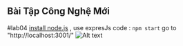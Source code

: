 ## Bài Tập Công Nghệ Mới
#lab04
 [install node.js](https://nodejs.org/en)
 , use expresJs 
code : `npm start` go to "http://localhost:3001/"
![Alt text](https://i.imgur.com/LFAYNjA.png)
 


